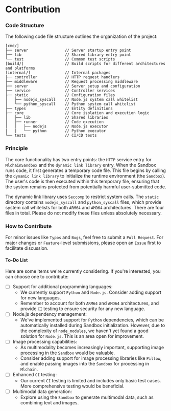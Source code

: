 # Contribution

### Code Structure
The following code file structure outlines the organization of the project:
```
[cmd/]
├── server                // Server startup entry point
├── lib                   // Shared library entry point
└── test                  // Common test scripts
[build/]                  // Build scripts for different architectures and platforms
[internal/]               // Internal packages
├── controller            // HTTP request handlers
├── middleware            // Request processing middleware
├── server                // Server setup and configuration
├── service               // Controller services
├── static                // Configuration files
│   ├── nodejs_syscall    // Node.js system call whitelist
│   └── python_syscall    // Python system call whitelist
├── types                 // Entity definitions
├── core                  // Core isolation and execution logic
│   ├── lib               // Shared libraries
│   ├── runner            // Code execution
│   │   ├── nodejs        // Node.js executor
|   |   └── python        // Python executor
└── tests                 // CI/CD tests
```

### Principle
The core functionality has two entry points: the `HTTP` service entry for `MlchainSandbox` and the `dynamic link library` entry. When the Sandbox runs code, it first generates a temporary code file. This file begins by calling the `dynamic link library` to initialize the runtime environment (the `Sandbox`). The user's code is then executed within this temporary file, ensuring that the system remains protected from potentially harmful user-submitted code.

The dynamic link library uses `Seccomp` to restrict system calls. The `static` directory contains `nodejs_syscall` and `python_syscall` files, which provide system call whitelists for both `ARM64` and `AMD64` architectures. There are four files in total. Please do not modify these files unless absolutely necessary.

### How to Contribute
For minor issues like `Typos` and `Bugs`, feel free to submit a `Pull Request`. For major changes or `Feature`-level submissions, please open an `Issue` first to facilitate discussion.

#### To-Do List
Here are some items we're currently considering. If you're interested, you can choose one to contribute:
- [ ] Support for additional programming languages:
    - We currently support `Python` and `Node.js`. Consider adding support for new languages.
    - Remember to account for both `ARM64` and `AMD64` architectures, and provide `CI` testing to ensure security for any new language.
- [ ] Node.js dependency management:
    - We've implemented support for `Python` dependencies, which can be automatically installed during Sandbox initialization. However, due to the complexity of `node_modules`, we haven't yet found a good solution for `Node.js`. This is an area open for improvement.
- [ ] Image processing capabilities:
    - As multimodality becomes increasingly important, supporting image processing in the `Sandbox` would be valuable.
    - Consider adding support for image processing libraries like `Pillow`, and enable passing images into the `Sandbox` for processing in `Mlchain`.
- [ ] Enhanced `CI` testing:
    - Our current `CI` testing is limited and includes only basic test cases. More comprehensive testing would be beneficial.
- [ ] Multimodal data generation:
    - Explore using the `Sandbox` to generate multimodal data, such as combining text and images.